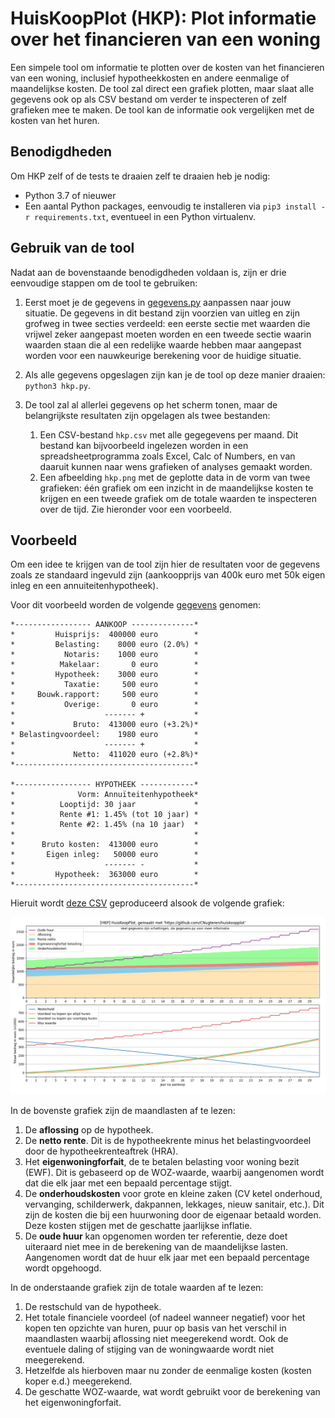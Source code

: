 # HuisKoopPlot (HKP): Plot informatie over het financieren van een woning

Een simpele tool om informatie te plotten over de kosten van het financieren van een woning, inclusief hypotheekkosten en andere eenmalige of maandelijkse kosten. De tool zal direct een grafiek plotten, maar slaat alle gegevens ook op als CSV bestand om verder te inspecteren of zelf grafieken mee te maken.
De tool kan de informatie ook vergelijken met de kosten van het huren.

## Benodigdheden

Om HKP zelf of de tests te draaien zelf te draaien heb je nodig:
* Python 3.7 of nieuwer
* Een aantal Python packages, eenvoudig te installeren via `pip3 install -r requirements.txt`, eventueel in een Python virtualenv.

## Gebruik van de tool

Nadat aan de bovenstaande benodigdheden voldaan is, zijn er drie eenvoudige stappen om de tool te gebruiken:

1. Eerst moet je de gegevens in [gegevens.py](gegevens.py) aanpassen naar jouw situatie. De gegevens in dit bestand zijn voorzien van uitleg en zijn grofweg in twee secties verdeeld: een eerste sectie met waarden die vrijwel zeker aangepast moeten worden en een tweede sectie waarin waarden staan die al een redelijke waarde hebben maar aangepast worden voor een nauwkeurige berekening voor de huidige situatie.

2. Als alle gegevens opgeslagen zijn kan je de tool op deze manier draaien: `python3 hkp.py`.

3. De tool zal al allerlei gegevens op het scherm tonen, maar de belangrijkste resultaten zijn opgelagen als twee bestanden:
    1. Een CSV-bestand `hkp.csv` met alle gegegevens per maand. Dit bestand kan bijvoorbeeld ingelezen worden in een spreadsheetprogramma zoals Excel, Calc of Numbers, en van daaruit kunnen naar wens grafieken of analyses gemaakt worden.
    2. Een afbeelding `hkp.png` met de geplotte data in de vorm van twee grafieken: één grafiek om een inzicht in de maandelijkse kosten te krijgen en een tweede grafiek om de totale waarden te inspecteren over de tijd. Zie hieronder voor een voorbeeld.
 
 
 ## Voorbeeld
 
Om een idee te krijgen van de tool zijn hier de resultaten voor de gegevens zoals ze standaard ingevuld zijn (aankoopprijs van 400k euro met 50k eigen inleg en een annuiteitenhypotheek).

Voor dit voorbeeld worden de volgende [gegevens](gegevens.py) genomen:

    *----------------- AANKOOP --------------*
    *         Huisprijs:  400000 euro        *
    *         Belasting:    8000 euro (2.0%) *
    *           Notaris:    1000 euro        *
    *          Makelaar:       0 euro        *
    *         Hypotheek:    3000 euro        *
    *           Taxatie:     500 euro        *
    *     Bouwk.rapport:     500 euro        *
    *           Overige:       0 euro        *
    *                    ------- +           *
    *             Bruto:  413000 euro (+3.2%)*
    * Belastingvoordeel:    1980 euro        *
    *                    ------- +           *
    *             Netto:  411020 euro (+2.8%)*
    *----------------------------------------*

    *----------------- HYPOTHEEK ------------*
    *              Vorm: Annuïteitenhypotheek*
    *          Looptijd: 30 jaar             *
    *          Rente #1: 1.45% (tot 10 jaar) *
    *          Rente #2: 1.45% (na 10 jaar)  *
    *                                        *
    *      Bruto kosten:  413000 euro        *
    *       Eigen inleg:   50000 euro        *
    *                    ------- -           *
    *         Hypotheek:  363000 euro        *
    *----------------------------------------*


Hieruit wordt [deze CSV](doc/hkp.csv) geproduceerd alsook de volgende grafiek:

![HKP voorbeeld plot](doc/hkp.png)

In de bovenste grafiek zijn de maandlasten af te lezen:

1. De **aflossing** op de hypotheek.
2. De **netto rente**. Dit is de hypotheekrente minus het belastingvoordeel door de hypotheekrenteaftrek (HRA).
3. Het **eigenwoningforfait**, de te betalen belasting voor woning bezit (EWF). Dit is gebaseerd op de WOZ-waarde, waarbij aangenomen wordt dat die elk jaar met een bepaald percentage stijgt.
4. De **onderhoudskosten** voor grote en kleine zaken (CV ketel onderhoud, vervanging, schilderwerk, dakpannen, lekkages, nieuw sanitair, etc.). Dit zijn de kosten die bij een huurwoning door de eigenaar betaald worden. Deze kosten stijgen met de geschatte jaarlijkse inflatie.
5. De **oude huur** kan opgenomen worden ter referentie, deze doet uiteraard niet mee in de berekening van de maandelijkse lasten. Aangenomen wordt dat de huur elk jaar met een bepaald percentage wordt opgehoogd.

In de onderstaande grafiek zijn de totale waarden af te lezen:

1. De restschuld van de hypotheek.
2. Het totale financiele voordeel (of nadeel wanneer negatief) voor het kopen ten opzichte van huren, puur op basis van het verschil in maandlasten waarbij aflossing niet meegerekend wordt. Ook de eventuele daling of stijging van de woningwaarde wordt niet meegerekend.
3. Hetzelfde als hierboven maar nu zonder de eenmalige kosten (kosten koper e.d.) meegerekend.
4. De geschatte WOZ-waarde, wat wordt gebruikt voor de berekening van het eigenwoningforfait.
